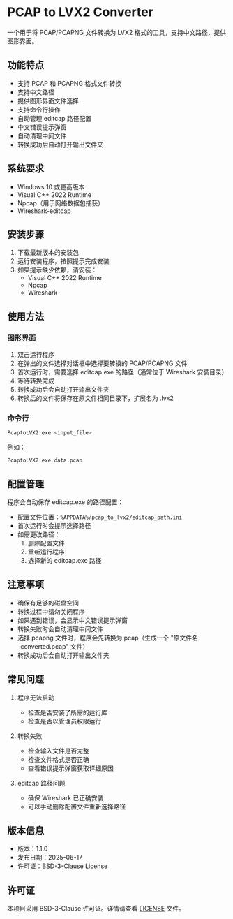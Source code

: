 # PCAP to LVX2 Converter

一个用于将 PCAP/PCAPNG 文件转换为 LVX2 格式的工具，支持中文路径，提供图形界面。

## 功能特点

- 支持 PCAP 和 PCAPNG 格式文件转换
- 支持中文路径
- 提供图形界面文件选择
- 支持命令行操作
- 自动管理 editcap 路径配置
- 中文错误提示弹窗
- 自动清理中间文件
- 转换成功后自动打开输出文件夹

## 系统要求

- Windows 10 或更高版本
- Visual C++ 2022 Runtime
- Npcap（用于网络数据包捕获）
- Wireshark-editcap

## 安装步骤

1. 下载最新版本的安装包
2. 运行安装程序，按照提示完成安装
3. 如果提示缺少依赖，请安装：
   - Visual C++ 2022 Runtime
   - Npcap
   - Wireshark

## 使用方法

### 图形界面

1. 双击运行程序
2. 在弹出的文件选择对话框中选择要转换的 PCAP/PCAPNG 文件
3. 首次运行时，需要选择 editcap.exe 的路径（通常位于 Wireshark 安装目录）
4. 等待转换完成
5. 转换成功后会自动打开输出文件夹
6. 转换后的文件将保存在原文件相同目录下，扩展名为 .lvx2

### 命令行

```bash
PcaptoLVX2.exe <input_file>
```

例如：
```bash
PcaptoLVX2.exe data.pcap
```

## 配置管理

程序会自动保存 editcap.exe 的路径配置：
- 配置文件位置：`%APPDATA%/pcap_to_lvx2/editcap_path.ini`
- 首次运行时会提示选择路径
- 如需更改路径：
  1. 删除配置文件
  2. 重新运行程序
  3. 选择新的 editcap.exe 路径

## 注意事项

- 确保有足够的磁盘空间
- 转换过程中请勿关闭程序
- 如果遇到错误，会显示中文错误提示弹窗
- 转换失败时会自动清理中间文件
- 选择 pcapng 文件时，程序会先转换为 pcap（生成一个 "原文件名_converted.pcap" 文件）
- 转换成功后会自动打开输出文件夹

## 常见问题

1. 程序无法启动
   - 检查是否安装了所需的运行库
   - 检查是否以管理员权限运行

2. 转换失败
   - 检查输入文件是否完整
   - 检查文件格式是否正确
   - 查看错误提示弹窗获取详细原因

3. editcap 路径问题
   - 确保 Wireshark 已正确安装
   - 可以手动删除配置文件重新选择路径

## 版本信息

- 版本：1.1.0
- 发布日期：2025-06-17
- 许可证：BSD-3-Clause License

## 许可证

本项目采用 BSD-3-Clause 许可证。详情请查看 [LICENSE](LICENSE) 文件。 
